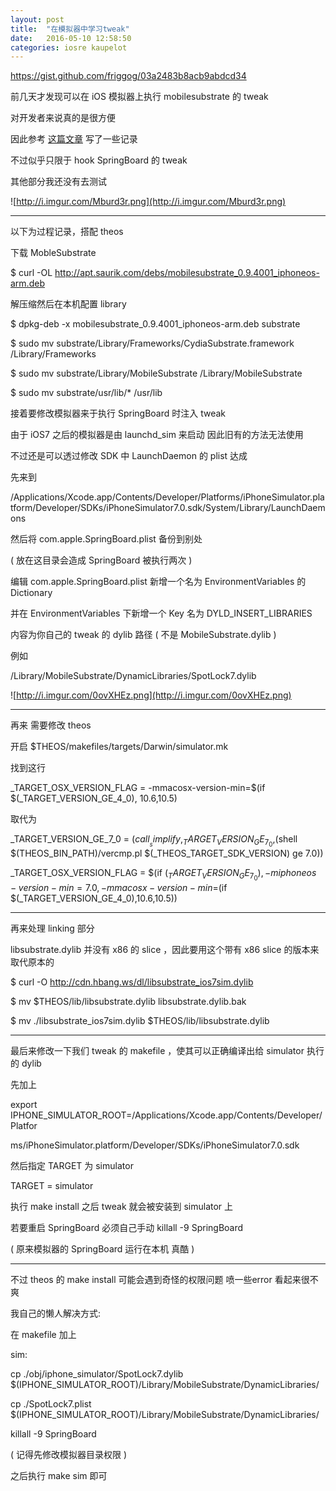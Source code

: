 ```yaml
---
layout: post
title:  "在模拟器中学习tweak"
date:   2016-05-10 12:58:50
categories: iosre kaupelot
---
```


https://gist.github.com/friggog/03a2483b8acb9abdcd34





前几天才发现可以在 iOS 模拟器上执行 mobilesubstrate 的 tweak

对开发者来说真的是很方便

因此参考 [这篇文章](http://sharedinstance.net/2013/10/running-tweaks-in-simulator/) 写了一些记录

不过似乎只限于 hook SpringBoard 的 tweak

其他部分我还没有去测试

![http://i.imgur.com/Mburd3r.png](http://i.imgur.com/Mburd3r.png)

- - - -

以下为过程记录，搭配 theos

下载 MobleSubstrate

$ curl -OL http://apt.saurik.com/debs/mobilesubstrate_0.9.4001_iphoneos-arm.deb

解压缩然后在本机配置 library 

$ dpkg-deb -x mobilesubstrate_0.9.4001_iphoneos-arm.deb substrate

$ sudo mv substrate/Library/Frameworks/CydiaSubstrate.framework /Library/Frameworks

$ sudo mv substrate/Library/MobileSubstrate /Library/MobileSubstrate

$ sudo mv substrate/usr/lib/* /usr/lib

接着要修改模拟器来于执行 SpringBoard 时注入 tweak

由于 iOS7 之后的模拟器是由 launchd_sim 来启动 因此旧有的方法无法使用

不过还是可以透过修改 SDK 中 LaunchDaemon 的 plist 达成

先来到

/Applications/Xcode.app/Contents/Developer/Platforms/iPhoneSimulator.platform/Developer/SDKs/iPhoneSimulator7.0.sdk/System/Library/LaunchDaemons

然后将 com.apple.SpringBoard.plist 备份到别处 

( 放在这目录会造成 SpringBoard 被执行两次 )

编辑 com.apple.SpringBoard.plist 新增一个名为 EnvironmentVariables 的 Dictionary

并在 EnvironmentVariables 下新增一个 Key 名为 DYLD_INSERT_LIBRARIES

内容为你自己的 tweak 的 dylib 路径 ( 不是 MobileSubstrate.dylib )

例如

/Library/MobileSubstrate/DynamicLibraries/SpotLock7.dylib

![http://i.imgur.com/0ovXHEz.png](http://i.imgur.com/0ovXHEz.png)

- - - -

再来 需要修改 theos

开启 $THEOS/makefiles/targets/Darwin/simulator.mk

找到这行

_TARGET_OSX_VERSION_FLAG = -mmacosx-version-min=$(if $(_TARGET_VERSION_GE_4_0), 10.6,10.5)

取代为

_TARGET_VERSION_GE_7_0 = $(call __simplify,_TARGET_VERSION_GE_7_0,$(shell $(THEOS_BIN_PATH)/vercmp.pl $(_THEOS_TARGET_SDK_VERSION) ge 7.0))

_TARGET_OSX_VERSION_FLAG = $(if $(_TARGET_VERSION_GE_7_0),-miphoneos-version-min=7.0,-mmacosx-version-min=$(if $(_TARGET_VERSION_GE_4_0),10.6,10.5))

- - - - 

再来处理 linking 部分

libsubstrate.dylib 并没有 x86 的 slice ，因此要用这个带有 x86 slice 的版本来取代原本的

$ curl -O http://cdn.hbang.ws/dl/libsubstrate_ios7sim.dylib

$ mv $THEOS/lib/libsubstrate.dylib libsubstrate.dylib.bak

$ mv ./libsubstrate_ios7sim.dylib $THEOS/lib/libsubstrate.dylib

- - - -

最后来修改一下我们 tweak 的 makefile ，使其可以正确编译出给 simulator 执行的 dylib 

先加上

export IPHONE_SIMULATOR_ROOT=/Applications/Xcode.app/Contents/Developer/Platfor

ms/iPhoneSimulator.platform/Developer/SDKs/iPhoneSimulator7.0.sdk

然后指定 TARGET 为 simulator

TARGET = simulator

执行 make install 之后 tweak 就会被安装到 simulator 上

若要重启 SpringBoard 必须自己手动 killall -9 SpringBoard

( 原来模拟器的 SpringBoard 运行在本机 真酷 )

- - - - 

不过 theos 的 make install 可能会遇到奇怪的权限问题 喷一些error 看起来很不爽

我自己的懒人解决方式:

在 makefile 加上

sim:

 cp ./obj/iphone_simulator/SpotLock7.dylib $(IPHONE_SIMULATOR_ROOT)/Library/MobileSubstrate/DynamicLibraries/

 cp ./SpotLock7.plist $(IPHONE_SIMULATOR_ROOT)/Library/MobileSubstrate/DynamicLibraries/

 killall -9 SpringBoard

( 记得先修改模拟器目录权限 )

之后执行 make sim 即可